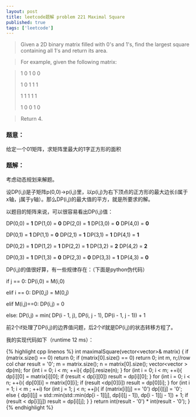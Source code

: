 ```yaml
---
layout: post
title: leetcode题解 problem 221 Maximal Square
published: true
tags: ['leetcode']
---
```


> Given a 2D binary matrix filled with 0's and 1's, find the largest square containing all 1's and return its area.

> For example, given the following matrix:

> 1 0 1 0 0
> 
> 1 0 1 1 1
> 
> 1 1 1 1 1
> 
> 1 0 0 1 0

> Return 4.

### 题意：

给定一个01矩阵，求矩阵里最大的1字正方形的面积


<!--more-->

### 题解：

考虑动态规划来解题。

设DP(i,j)是子矩阵p(0,0)->p(i,j)里，以p(i,j)为右下顶点的正方形的最大边长(i属于x轴，j属于y轴）。那么DP(i,j)的最大值的平方，就是所要求的解。

以题目的矩阵来说，可以很容易看出DP(i,j)值：

DP(0,0) = **1**  DP(1,0) = **0**  DP(2,0) = **1**  DP(3,0) = **0**  DP(4,0) = **0**

DP(0,1) = **1**  DP(1,1) = **0**  DP(2,1) = **1**  DP(3,1) = **1**  DP(4,1) = **1**

DP(0,2) = **1**  DP(1,2) = **1**  DP(2,2) = **1**  DP(3,2) = **2**  DP(4,2) = **2**

DP(0,3) = **1**  DP(1,3) = **0**  DP(2,3) = **0**  DP(3,3) = **1**  DP(4,3) = **0**


DP(i,j)的值很好算，有一些规律存在：（下面是python伪代码）

if j == 0: DP(i,0) = M(i,0)

elif i == 0: DP(0,j) = M(0,j)

elif M(i,j)==0: DP(i,j) = 0

else: DP(i,j) = min( DP(i - 1, j), DP(i, j - 1), DP(i - 1, j - 1)) + 1

前2个if处理了DP(i,j)的边界值问题，后2个if就是DP(i,j)的状态转移方程了。

我的实现代码如下（runtime 12 ms）：

{% highlight cpp linenos %}
	int maximalSquare(vector<vector<char>>& matrix) {
		if (matrix.size() == 0)
			return 0;
		if (matrix[0].size() == 0)
			return 0;
		int m, n;//row col
		char result = '0';
		m = matrix.size();
		n = matrix[0].size();
		vector<vector<char> > dp(m);
		for (int i = 0; i < m; ++i){
			dp[i].resize(n);
		}
		for (int i = 0; i < m; ++i){
			dp[i][0] = matrix[i][0];
			if (result < dp[i][0])
				result = dp[i][0];
		}
		for (int i = 0; i < n; ++i){
			dp[0][i] = matrix[0][i];
			if (result <dp[0][i])
				result = dp[0][i];
		}
		for (int i = 1; i < m ; ++i)
			for (int j = 1; j < n; ++j){
				if (matrix[i][j] == '0')
					dp[i][j] = '0';
				else
				{
					dp[i][j] = std::min(std::min(dp[i - 1][j], dp[i][j - 1]), dp[i - 1][j - 1]) + 1;
					if (result < dp[i][j])
						result = dp[i][j];
				}
			}
		return int(result - '0') * int(result - '0');
	}
{% endhighlight %}